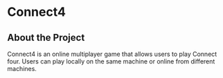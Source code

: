 # Connect4

## About the Project

Connect4 is an online multiplayer game that allows users to play Connect four. Users can play locally on the same machine or online from different machines.
